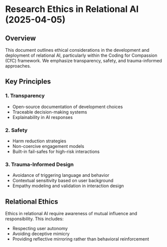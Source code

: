 # Research Ethics in Relational AI (2025-04-05)

## Overview
This document outlines ethical considerations in the development and deployment of relational AI, particularly within the Coding for Compassion (CfC) framework. We emphasize transparency, safety, and trauma-informed approaches.

## Key Principles

### 1. Transparency
- Open-source documentation of development choices
- Traceable decision-making systems
- Explainability in AI responses

### 2. Safety
- Harm reduction strategies
- Non-coercive engagement models
- Built-in fail-safes for high-risk interactions

### 3. Trauma-Informed Design
- Avoidance of triggering language and behavior
- Contextual sensitivity based on user background
- Empathy modeling and validation in interaction design

## Relational Ethics
Ethics in relational AI require awareness of mutual influence and responsibility. This includes:
- Respecting user autonomy
- Avoiding deceptive mimicry
- Providing reflective mirroring rather than behavioral reinforcement

